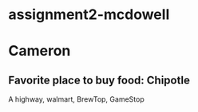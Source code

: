 # assignment2-mcdowell

# Cameron

## Favorite place to buy food: Chipotle

A highway, walmart, BrewTop, GameStop

